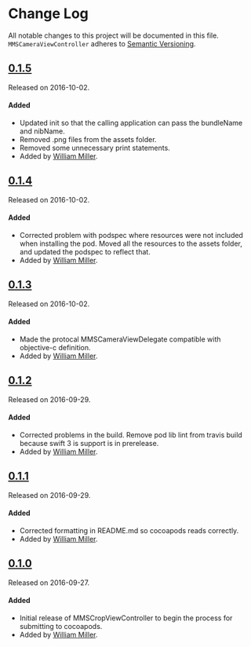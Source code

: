 # Change Log
All notable changes to this project will be documented in this file.
`MMSCameraViewController` adheres to [Semantic Versioning](http://semver.org/).

## [0.1.5](https://github.com/miller-ms/MMSCameraViewController/releases/tag/0.1.5)
Released on 2016-10-02.

#### Added
- Updated init so that the calling application can pass the bundleName and nibName.
- Removed .png files from the assets folder.
- Removed some unnecessary print statements.
- Added by [William Miller](https://github.com/miller-ms).

## [0.1.4](https://github.com/miller-ms/MMSCameraViewController/releases/tag/0.1.4)
Released on 2016-10-02.

#### Added
- Corrected problem with podspec where resources were not included when installing the pod.  Moved all the resources to the assets folder, and updated the podspec to reflect that.
- Added by [William Miller](https://github.com/miller-ms).

## [0.1.3](https://github.com/miller-ms/MMSCameraViewController/releases/tag/0.1.3)
Released on 2016-10-02.

#### Added
- Made the protocal MMSCameraViewDelegate compatible with objective-c definition.
- Added by [William Miller](https://github.com/miller-ms).


## [0.1.2](https://github.com/miller-ms/MMSCameraViewController/releases/tag/0.1.2)
Released on 2016-09-29.

#### Added
- Corrected problems in the build.  Remove pod lib lint from travis build because swift 3 is support is in prerelease.
- Added by [William Miller](https://github.com/miller-ms).

## [0.1.1](https://github.com/miller-ms/MMSCameraViewController/releases/tag/0.1.1)
Released on 2016-09-29.

#### Added
- Corrected formatting in README.md so cocoapods reads correctly.
- Added by [William Miller](https://github.com/miller-ms).

## [0.1.0](https://github.com/miller-ms/MMSCameraViewController/releases/tag/0.1.0)
Released on 2016-09-27.

#### Added
- Initial release of MMSCropViewController to begin the process for submitting to cocoapods.
- Added by [William Miller](https://github.com/miller-ms).
